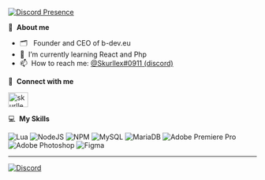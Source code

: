 [![Discord Presence](https://lanyard.cnrad.dev/api/791719518568972299)](https://discord.com/users/791719518568972299)

📘 &nbsp;**About me**
- 🗂 &nbsp; Founder and CEO of b-dev.eu
- 🌱 &nbsp;I’m currently learning React and Php
- 📫 &nbsp;How to reach me: [@Skurllex#0911 (discord)](https://discord.gg/b-dev)

🔗 &nbsp;**Connect with me**
<p align="left">
<a href="https://instagram.com/skurllextv" target="blank"><img align="center" src="https://raw.githubusercontent.com/rahuldkjain/github-profile-readme-generator/master/src/images/icons/Social/instagram.svg" alt="skurllextv" height="30" width="40" /></a>
</p>
  
💻 &nbsp;**My Skills**
  
![Lua](https://img.shields.io/badge/lua-%232C2D72.svg?style=flat&logo=lua&logoColor=white) ![NodeJS](https://img.shields.io/badge/node.js-6DA55F?style=flat&logo=node.js&logoColor=white) ![NPM](https://img.shields.io/badge/NPM-%23000000.svg?style=flat&logo=npm&logoColor=white) ![MySQL](https://img.shields.io/badge/mysql-%2300f.svg?style=flat&logo=mysql&logoColor=white) ![MariaDB](https://img.shields.io/badge/MariaDB-003545?style=flat&logo=mariadb&logoColor=white) ![Adobe Premiere Pro](https://img.shields.io/badge/Adobe%20Premiere%20Pro-9999FF.svg?style=flat&logo=Adobe%20Premiere%20Pro&logoColor=white) ![Adobe Photoshop](https://img.shields.io/badge/adobephotoshop-%2331A8FF.svg?style=flat&logo=adobephotoshop&logoColor=white) ![Figma](https://img.shields.io/badge/figma-%23F24E1E.svg?style=flat&logo=figma&logoColor=white)

---
[![Discord](https://img.shields.io/badge/Discord-%237289DA.svg?logo=discord&logoColor=white)](https://discord.gg/b-dev) 

